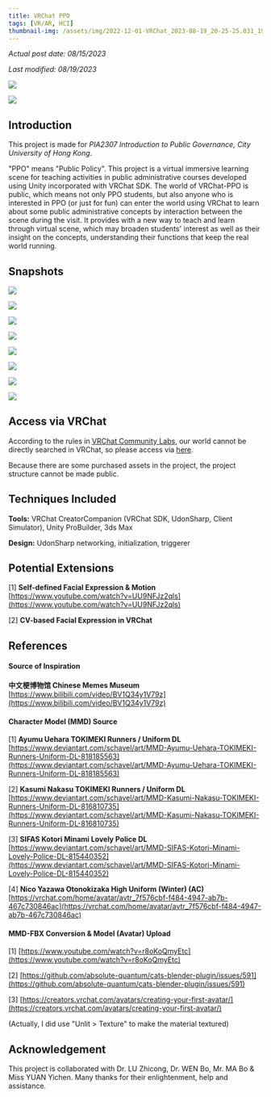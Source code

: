 ```yaml
---
title: VRChat PPO
tags: [VR/AR, HCI]
thumbnail-img: /assets/img/2022-12-01-VRChat_2023-08-19_20-25-25.031_1920x1080.png
---
```


*Actual post date: 08/15/2023*

*Last modified: 08/19/2023*

![](/assets/img/2022-12-01-VRChat_2023-08-19_20-25-25.031_1920x1080.png)

![](/assets/img/2022-12-01-VRChat_2023-08-19_20-22-58.056_1920x1080.png)

## Introduction

This project is made for *PIA2307 Introduction to Public Governance‚ City University of Hong Kong*․

"PPO" means "Public Policy". This project is a virtual immersive learning scene for teaching activities in public administrative courses developed using Unity incorporated with VRChat SDK. The world of VRChat-PPO is public, which means not only PPO students, but also anyone who is interested in PPO (or just for fun) can enter the world using VRChat to learn about some public administrative concepts by interaction between the scene during the visit. It provides with a new way to teach and learn through virtual scene, which may broaden students' interest as well as their insight on the concepts, understanding their functions that keep the real world running.

## Snapshots

![](/assets/img/2022-12-01-无标题.png)

![](/assets/img/2022-12-01-VRChat_2023-08-19_20-35-43.342_1920x1080.png)

![](/assets/img/2022-12-01-VRChat_2023-08-19_20-44-18.323_1920x1080.png)

![](/assets/img/2022-12-01-VRChat_2023-08-19_20-50-55.237_1920x1080.png)

![](/assets/img/2022-12-01-VRChat_2023-08-19_20-54-03.667_1920x1080.png)

![](/assets/img/2022-12-01-VRChat_2023-08-19_21-41-54.942_1920x1080.png)

![](/assets/img/2022-12-01-VRChat_2023-08-19_21-01-47.238_1920x1080.png)

![](/assets/img/2022-12-01-无标题2.png)

## Access via VRChat

According to the rules in [VRChat Community Labs](https://docs.vrchat.com/docs/vrchat-community-labs), our world cannot be directly searched in VRChat, so please access via [here](https://vrchat.com/home/launch?worldId=wrld_db86a7b9-40c4-412d-a095-55cd37cab86d).

Because there are some purchased assets in the project, the project structure cannot be made public.

## Techniques Included

**Tools:** VRChat CreatorCompanion (VRChat SDK, UdonSharp, Client Simulator), Unity ProBuilder, 3ds Max

**Design:** UdonSharp networking, initialization, triggerer

## Potential Extensions

[1] **Self-defined Facial Expression & Motion** <br /> [https://www.youtube.com/watch?v=UU9NFJz2qls](https://www.youtube.com/watch?v=UU9NFJz2qls)

[2] **CV-based Facial Expression in VRChat**

## References

#### **Source of Inspiration**

**中文梗博物馆 Chinese Memes Museum** <br />[https://www.bilibili.com/video/BV1Q34y1V79z](https://www.bilibili.com/video/BV1Q34y1V79z)


#### Character Model (MMD) Source

[1] **Ayumu Uehara TOKIMEKI Runners / Uniform DL** <br /> [https://www.deviantart.com/schavel/art/MMD-Ayumu-Uehara-TOKIMEKI-Runners-Uniform-DL-818185563](https://www.deviantart.com/schavel/art/MMD-Ayumu-Uehara-TOKIMEKI-Runners-Uniform-DL-818185563)

[2] **Kasumi Nakasu TOKIMEKI Runners / Uniform DL** <br /> [https://www.deviantart.com/schavel/art/MMD-Kasumi-Nakasu-TOKIMEKI-Runners-Uniform-DL-816810735](https://www.deviantart.com/schavel/art/MMD-Kasumi-Nakasu-TOKIMEKI-Runners-Uniform-DL-816810735)

[3] **SIFAS Kotori Minami Lovely Police DL** <br /> [https://www.deviantart.com/schavel/art/MMD-SIFAS-Kotori-Minami-Lovely-Police-DL-815440352](https://www.deviantart.com/schavel/art/MMD-SIFAS-Kotori-Minami-Lovely-Police-DL-815440352)

[4] **Nico Yazawa Otonokizaka High Uniform (Winter) (AC)** <br /> [https://vrchat.com/home/avatar/avtr_7f576cbf-f484-4947-ab7b-467c730846ac](https://vrchat.com/home/avatar/avtr_7f576cbf-f484-4947-ab7b-467c730846ac)

#### MMD-FBX Conversion & Model (Avatar) Upload

[1] [https://www.youtube.com/watch?v=r8oKoQmyEtc](https://www.youtube.com/watch?v=r8oKoQmyEtc)

[2] [https://github.com/absolute-quantum/cats-blender-plugin/issues/591](https://github.com/absolute-quantum/cats-blender-plugin/issues/591)

[3] [https://creators.vrchat.com/avatars/creating-your-first-avatar/](https://creators.vrchat.com/avatars/creating-your-first-avatar/)

(Actually, I did use "Unlit > Texture" to make the material textured)

## Acknowledgement

This project is collaborated with Dr. LU Zhicong, Dr. WEN Bo, Mr. MA Bo & Miss YUAN Yichen. Many thanks for their enlightenment, help and assistance.